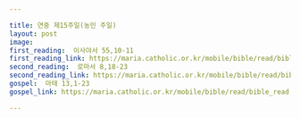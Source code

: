 ```yaml
---

title: 연중 제15주일(농민 주일)
layout: post 
image:  
first_reading:  이사야서 55,10-11
first_reading_link: https://maria.catholic.or.kr/mobile/bible/read/bible_read.asp?m=1&n=129&p=55
second_reading:  로마서 8,18-23
second_reading_link: https://maria.catholic.or.kr/mobile/bible/read/bible_read.asp?m=2&n=152&p=8
gospel:  마태 13,1-23
gospel_link: https://maria.catholic.or.kr/mobile/bible/read/bible_read.asp?m=2&n=147&p=13

---
```


